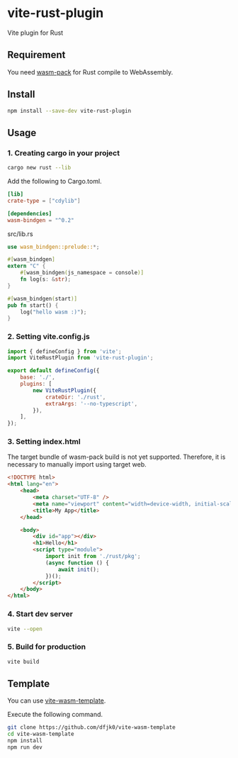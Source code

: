 # vite-rust-plugin

Vite plugin for Rust

## Requirement

You need [wasm-pack](https://github.com/rustwasm/wasm-pack) for Rust compile to WebAssembly.

## Install

```sh
npm install --save-dev vite-rust-plugin
```

## Usage

### 1. Creating cargo in your project

```sh
cargo new rust --lib
```

Add the following to Cargo.toml.

```toml
[lib]
crate-type = ["cdylib"]

[dependencies]
wasm-bindgen = "^0.2"
```

src/lib.rs

```rs
use wasm_bindgen::prelude::*;

#[wasm_bindgen]
extern "C" {
    #[wasm_bindgen(js_namespace = console)]
    fn log(s: &str);
}

#[wasm_bindgen(start)]
pub fn start() {
    log("hello wasm :)");
}
```

### 2. Setting vite.config.js

```js
import { defineConfig } from 'vite';
import ViteRustPlugin from 'vite-rust-plugin';

export default defineConfig({
    base: './',
    plugins: [
        new ViteRustPlugin({
            crateDir: './rust',
            extraArgs: '--no-typescript',
        }),
    ],
});
```

### 3. Setting index.html
The target bundle of wasm-pack build is not yet supported. Therefore, it is necessary to manually import using target web.

```html
<!DOCTYPE html>
<html lang="en">
    <head>
        <meta charset="UTF-8" />
        <meta name="viewport" content="width=device-width, initial-scale=1.0" />
        <title>My App</title>
    </head>

    <body>
        <div id="app"></div>
        <h1>Hello</h1>
        <script type="module">
            import init from './rust/pkg';
            (async function () {
                await init();
            })();
        </script>
    </body>
</html>
```

### 4. Start dev server

```sh
vite --open
```

### 5. Build for production

```sh
vite build
```

## Template

You can use [vite-wasm-template](https://github.com/dfjk0/vite-wasm-template).

Execute the following command.

```sh
git clone https://github.com/dfjk0/vite-wasm-template
cd vite-wasm-template
npm install
npm run dev
```
